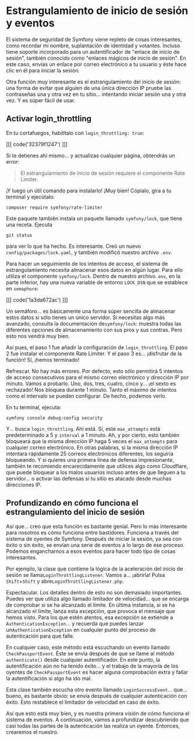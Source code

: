 # Estrangulamiento de inicio de sesión y eventos

El sistema de seguridad de Symfony viene repleto de cosas interesantes, como recordar mi nombre, suplantación de identidad y votantes. Incluso tiene soporte incorporado para un autentificador de "enlace de inicio de sesión", también conocido como "enlaces mágicos de inicio de sesión". En este caso, envías un enlace por correo electrónico a tu usuario y éste hace clic en él para iniciar la sesión.

Otra función muy interesante es el estrangulamiento del inicio de sesión: una forma de evitar que alguien de una única dirección IP pruebe las contraseñas una y otra vez en tu sitio... intentando iniciar sesión una y otra vez. Y es súper fácil de usar.

## Activar login_throttling

En tu cortafuegos, habilítalo con `login_throttling: true`:

[[[ code('32379f1247') ]]]

Si te detienes ahí mismo... y actualizas cualquier página, obtendrás un error:

> El estrangulamiento de inicio de sesión requiere el componente Rate Limiter.

¡Y luego un útil comando para instalarlo! ¡Muy bien! Cópialo, gira a tu terminal y ejecútalo:

```terminal
composer require symfony/rate-limiter
```

Este paquete también instala un paquete llamado `symfony/lock`, que tiene una receta. Ejecuta

```terminal
git status
```

para ver lo que ha hecho. Es interesante. Creó un nuevo `config/packages/lock.yaml`, y también modificó nuestro archivo `.env`.

Para hacer un seguimiento de los intentos de acceso, el sistema de estrangulamiento necesita almacenar esos datos en algún lugar. Para ello utiliza el componente `symfony/lock`. Dentro de nuestro archivo`.env`, en la parte inferior, hay una nueva variable de entorno `LOCK_DSN` que se establece en `semaphore`:

[[[ code('1a3da672ac') ]]]

Un semáforo... es básicamente una forma súper sencilla de almacenar estos datos si sólo tienes un único servidor. Si necesitas algo más avanzado, consulta la documentación de`symfony/lock`: muestra todas las diferentes opciones de almacenamiento con sus pros y sus contras. Pero esto nos vendrá muy bien.

Así pues, el paso 1 fue añadir la configuración de `login_throttling`. El paso 2 fue instalar el componente Rate Limiter. Y el paso 3 es... ¡disfrutar de la función! Sí, ¡hemos terminado!

Refrescar. No hay más errores. Por defecto, esto sólo permitirá 5 intentos de acceso consecutivos para el mismo correo electrónico y dirección IP por minuto. Vamos a probarlo. Uno, dos, tres, cuatro, cinco y... ¡el sexto es rechazado! Nos bloquea durante 1 minuto. Tanto el máximo de intentos como el intervalo se pueden configurar. De hecho, podemos verlo.

En tu terminal, ejecuta:

```terminal
symfony console debug:config security
```

Y... busca `login_throttling`. Ahí está. Sí, este `max_attempts` está predeterminado a 5 y `interval` a 1 minuto. Ah, y por cierto, esto también bloqueará que la misma dirección IP haga 5 veces el `max_attempts` para cualquier correo electrónico. En otras palabras, si la misma dirección IP intentara rápidamente 25 correos electrónicos diferentes, los seguiría bloqueando. Y si quieres una primera línea de defensa impresionante, también te recomiendo encarecidamente que utilices algo como Cloudflare, que puede bloquear a los malos usuarios incluso antes de que lleguen a tu servidor... o activar las defensas si tu sitio es atacado desde muchas direcciones IP.

## Profundizando en cómo funciona el estrangulamiento del inicio de sesión

Así que... creo que esta función es bastante genial. Pero lo más interesante para nosotros es cómo funciona entre bastidores. Funciona a través del sistema de oyentes de Symfony. Después de iniciar la sesión, ya sea con éxito o sin éxito, se envían una serie de eventos a lo largo de ese proceso. Podemos engancharnos a esos eventos para hacer todo tipo de cosas interesantes.

Por ejemplo, la clase que contiene la lógica de la aceleración del inicio de sesión se llama`LoginThrottlingListener`. Vamos a... ¡abrirla! Pulsa `Shift`+`Shift` y abre`LoginThrottlingListener.php`.

Espectacular. Los detalles dentro de esto no son demasiado importantes. Puedes ver que utiliza algo llamado limitador de velocidad... que se encarga de comprobar si se ha alcanzado el límite. En última instancia, si se ha alcanzado el límite, lanza esta excepción, que provoca el mensaje que hemos visto. Para los que estén atentos, esa excepción se extiende a `AuthenticationException`... y recuerda que puedes lanzar un`AuthenticationException` en cualquier punto del proceso de autenticación para que falle.

En cualquier caso, este método está escuchando un evento llamado `CheckPassportEvent`. Éste se envía después de que se llame al método `authenticate()` desde cualquier autentificador. En este punto, la autentificación aún no ha tenido éxito... y el trabajo de la mayoría de los oyentes de `CheckPassportEvent` es hacer alguna comprobación extra y fallar la autentificación si algo ha ido mal.

Esta clase también escucha otro evento llamado `LoginSuccessEvent`... que... bueno, es bastante obvio: se envía después de cualquier autenticación con éxito. Esto restablece el limitador de velocidad en caso de éxito.

Así que esto está muy bien, y es nuestra primera visión de cómo funciona el sistema de eventos. A continuación, vamos a profundizar descubriendo que casi todas las partes de la autenticación las realiza un oyente. Entonces, crearemos el nuestro.
